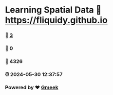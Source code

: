 # Learning Spatial Data :link: https://fliquidy.github.io 
### :page_facing_up: [3](https://fliquidy.github.io/tag.html) 
### :speech_balloon: 0 
### :hibiscus: 4326 
### :alarm_clock: 2024-05-30 12:37:57 
### Powered by :heart: [Gmeek](https://github.com/Meekdai/Gmeek)
